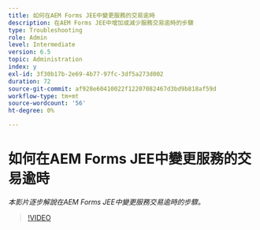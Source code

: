 ```yaml
---
title: 如何在AEM Forms JEE中變更服務的交易逾時
description: 在AEM Forms JEE中增加或減少服務交易逾時的步驟
type: Troubleshooting
role: Admin
level: Intermediate
version: 6.5
topic: Administration
index: y
exl-id: 3f30b17b-2e69-4b77-97fc-3df5a273d002
duration: 72
source-git-commit: af928e60410022f12207082467d3bd9b818af59d
workflow-type: tm+mt
source-wordcount: '56'
ht-degree: 0%

---
```


# 如何在AEM Forms JEE中變更服務的交易逾時

*本影片逐步解說在AEM Forms JEE中變更服務交易逾時的步驟。*

>[!VIDEO](https://video.tv.adobe.com/v/335495?quality=12&learn=on)
